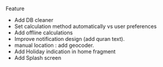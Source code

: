Feature

- Add DB cleaner
- Set calculation method automatically vs user preferences 
- Add offline calculations
- Improve notification design (add quran text).
- manual location : add geocoder.
- Add Holiday indication in home fragment
- Add Splash screen